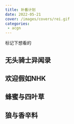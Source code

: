```yaml
---
title: 补番计划
date: 2022-05-21
cover: /images/covers/rei.gif
categories:
 - acgn
---
```


标记下想看的

<!-- more -->

## 无头骑士异闻录

## 欢迎假如NHK

## 蜂蜜与四叶草

## 狼与香辛料